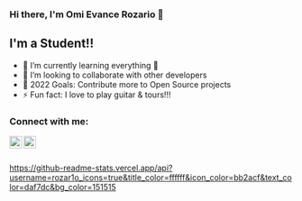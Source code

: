 ### Hi there, I'm Omi Evance Rozario 👋 

## I'm a Student!!

- 🌱 I’m currently learning everything 🤣
- 👯 I’m looking to collaborate with other developers
- 🥅 2022 Goals: Contribute more to Open Source projects
- ⚡ Fun fact: I love to play guitar & tours!!!

### Connect with me:
[<img align="left" alt="rozar1o | LinkedIn" width="22px" src="https://cdn.jsdelivr.net/npm/simple-icons@v3/icons/linkedin.svg" />][linkedin]
[<img align="left" alt="roz1rio | Instagram" width="22px" src="https://cdn.jsdelivr.net/npm/simple-icons@v3/icons/instagram.svg" />][instagram]


<br />



[instagram]: https://www.instagram.com/theironmaan/
[linkedin]: https://www.linkedin.com/in/omi-evance-rozario-461202175/

<br />

https://github-readme-stats.vercel.app/api?username=rozar1o_icons=true&title_color=ffffff&icon_color=bb2acf&text_color=daf7dc&bg_color=151515
